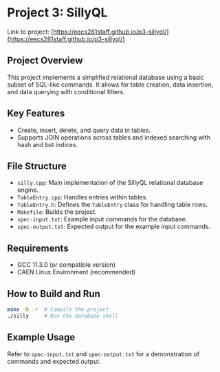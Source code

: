 # Project 3: SillyQL

Link to project: [https://eecs281staff.github.io/p3-sillyql/](https://eecs281staff.github.io/p3-sillyql/)

## Project Overview
This project implements a simplified relational database using a basic subset of SQL-like commands.
It allows for table creation, data insertion, and data querying with conditional filters.

## Key Features
- Create, insert, delete, and query data in tables.
- Supports JOIN operations across tables and indexed searching with hash and bst indices.

## File Structure
- `silly.cpp`: Main implementation of the SillyQL relational database engine.
- `TableEntry.cpp`: Handles entries within tables.
- `TableEntry.h`: Defines the `TableEntry` class for handling table rows.
- `Makefile`: Builds the project.
- `spec-input.txt`: Example input commands for the database.
- `spec-output.txt`: Expected output for the example input commands.

## Requirements
- GCC 11.3.0 (or compatible version)
- CAEN Linux Environment (recommended)

## How to Build and Run
```bash
make -R -r  # Compile the project
./silly     # Run the database shell
```

## Example Usage
Refer to `spec-input.txt` and `spec-output.txt` for a demonstration of commands and expected output.


